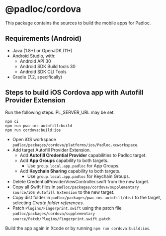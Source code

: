 # @padloc/cordova

This package contains the sources to build the mobile apps for Padloc.

## Requirements (Android)

-   Java (1.8+) or OpenJDK (11+)
-   Android Studio, with:
    -   Android API 30
    -   Android SDK Build tools 30
    -   Android SDK CLI Tools
-   Gradle (7.2, specifically)

## Steps to build iOS Cordova app with Autofill Provider Extension

Run the following steps. PL_SERVER_URL may be set.

```
npm ci
npm run pwa-ios-autofill:build
npm run cordova:build:ios
```

-   Open iOS workspace
    `padloc/packages/cordova/platforms/ios/Padloc.xcworkspace`.
-   Add target Autofill Provider Extension.
    -   Add **Autofill Credential Provider** capabilities to Padloc target.
    -   Add **App Groups** capability to both targets.
        -   Use `group.local.app.padloc` for App Groups.
    -   Add **Keychain Sharing** capability to both targets.
        -   Use `group.local.app.padloc` for Keychain Groups.
-   Delete CredentialProviderViewController.swift from the new target.
-   Copy all Swift files in
    `padloc/packages/cordova/supplementary source/iOS Autofill Extension` to the
    new target.
-   Copy dist folder in `padloc/packages/pwa-ios-autofill/dist` to the target,
    selecting _Create folder references_.
-   Patch `Plugins/Fingerprint.swift` using the patch file
    `padloc/packages/cordova/supplementary source/Patch/Plugins/Fingerprint.swift.patch`.

Build the app again in Xcode or by running `npm run cordova:build:ios`.
